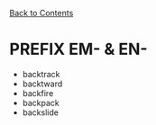 ﻿[Back to Contents](../contents.md)

# PREFIX EM- & EN-

- backtrack
- backtward
- backfire
- backpack
- backslide
